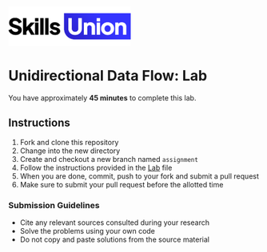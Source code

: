[<img src="assets/images/su-logo.png" alt="Skills Union Logo" height="80px" />](https://www.skillsunion.com/)

# Unidirectional Data Flow: Lab

You have approximately **45 minutes** to complete this lab.

## Instructions

1. Fork and clone this repository
2. Change into the new directory
3. Create and checkout a new branch named `assignment`
4. Follow the instructions provided in the [Lab](./Lab.md) file
5. When you are done, commit, push to your fork and submit a pull request
6. Make sure to submit your pull request before the allotted time

### Submission Guidelines

- Cite any relevant sources consulted during your research
- Solve the problems using your own code
- Do not copy and paste solutions from the source material
